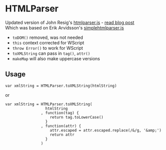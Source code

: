 # HTMLParser

Updated version of John Resig's [htmlparser.js](http://ejohn.org/files/htmlparser.js) - [read blog post](http://ejohn.org/blog/pure-javascript-html-parser/)  
Which was based on Erik Arvidsson's [simplehtmlparser.js](http://erik.eae.net/simplehtmlparser/simplehtmlparser.js)  

* `toDOM()` removed, was not needed
* `this` context corrected for WScript
* `throw Error()` to work for WScript
* `toXMLString` can pass in `tag()`, `attr()`
* `makeMap` will also make uppercase versions

## Usage

    var xmlString = HTMLParser.toXMLString(htmlString)

or

    var xmlString = HTMLParser.toXMLString(
                      htmlString
                    , function(tag) {
                        return tag.toLowerCase()
                      }
                    , function(attr) {
                        attr.escaped = attr.escaped.replace(/&/g, '&amp;')
                        return attr
                      }
                    )

